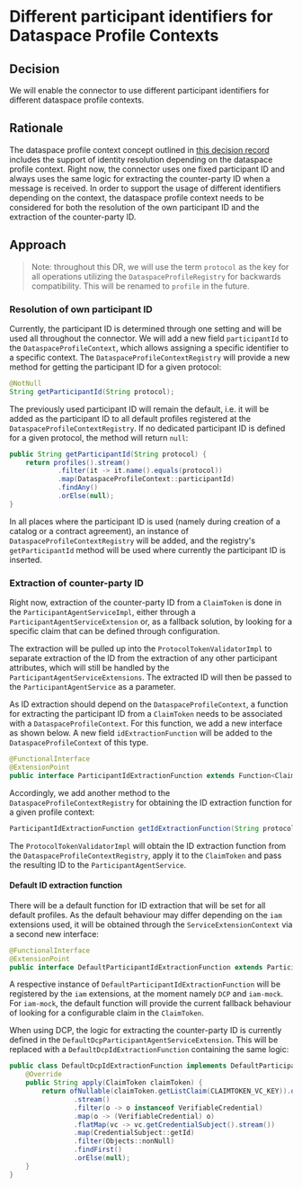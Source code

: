# Different participant identifiers for Dataspace Profile Contexts

## Decision

We will enable the connector to use different participant identifiers for different dataspace profile contexts.

## Rationale

The dataspace profile context concept outlined in [this decision record](../2025-05-28-dataspace-profile-context/README.md)
includes the support of identity resolution depending on the dataspace profile context. Right now, the connector uses
one fixed participant ID and always uses the same logic for extracting the counter-party ID when a message is received.
In order to support the usage of different identifiers depending on the context, the dataspace profile context needs
to be considered for both the resolution of the own participant ID and the extraction of the counter-party ID.

## Approach

> Note: throughout this DR, we will use the term `protocol` as the key for all operations utilizing the
> `DataspaceProfileRegistry` for backwards compatibility. This will be renamed to `profile` in the future.

### Resolution of own participant ID

Currently, the participant ID is determined through one setting and will be used all throughout the connector. We will
add a new field `participantId` to the `DataspaceProfileContext`, which allows assigning a specific identifier to a
specific context. The `DataspaceProfileContextRegistry` will provide a new method for getting the participant ID for a
given protocol:

```java
@NotNull
String getParticipantId(String protocol);
```

The previously used participant ID will remain the default, i.e. it will be added as the participant ID to all default
profiles registered at the `DataspaceProfileContextRegistry`. If no dedicated participant ID is defined for a given
protocol, the method will return `null`:

```java
public String getParticipantId(String protocol) {
    return profiles().stream()
            .filter(it -> it.name().equals(protocol))
            .map(DataspaceProfileContext::participantId)
            .findAny()
            .orElse(null);
}
```

In all places where the participant ID is used (namely during creation of a catalog or a contract agreement), an
instance of `DataspaceProfileContextRegistry` will be added, and the registry's `getParticipantId` method will be
used where currently the participant ID is inserted.

### Extraction of counter-party ID

Right now, extraction of the counter-party ID from a `ClaimToken` is done in the `ParticipantAgentServiceImpl`, either
through a `ParticipantAgentServiceExtension` or, as a fallback solution, by looking for a specific claim that can be
defined through configuration.

The extraction will be pulled up into the `ProtocolTokenValidatorImpl` to separate extraction of the ID from the
extraction of any other participant attributes, which will still be handled by the `ParticipantAgentServiceExtensions`.
The extracted ID will then be passed to the `ParticipantAgentService` as a parameter.

As ID extraction should depend on the `DataspaceProfileContext`, a function for extracting the participant ID from a
`ClaimToken` needs to be associated with a `DataspaceProfileContext`. For this function, we add a new interface as
shown below. A new field `idExtractionFunction` will be added to the `DataspaceProfileContext` of this type.

```java
@FunctionalInterface
@ExtensionPoint
public interface ParticipantIdExtractionFunction extends Function<ClaimToken, String> { }
```

Accordingly, we add another method to the `DataspaceProfileContextRegistry` for obtaining the ID extraction function
for a given profile context:

```java
ParticipantIdExtractionFunction getIdExtractionFunction(String protocol);
```

The `ProtocolTokenValidatorImpl` will obtain the ID extraction function from the `DataspaceProfileContextRegistry`,
apply it to the `ClaimToken` and pass the resulting ID to the `ParticipantAgentService`.

#### Default ID extraction function

There will be a default function for ID extraction that will be set for all default profiles. As the default behaviour
may differ depending on the `iam` extensions used, it will be obtained through the `ServiceExtensionContext` via a
second new interface:

```java
@FunctionalInterface
@ExtensionPoint
public interface DefaultParticipantIdExtractionFunction extends ParticipantIdExtractionFunction { }
```

A respective instance of `DefaultParticipantIdExtractionFunction` will be registered by the `iam` extensions, at the
moment namely `DCP` and `iam-mock`. For `iam-mock`, the default function will provide the current fallback behaviour
of looking for a configurable claim in the `ClaimToken`.

When using DCP, the logic for extracting the counter-party ID is currently defined in the
`DefaultDcpParticipantAgentServiceExtension`. This will be replaced with a `DefaultDcpIdExtractionFunction`
containing the same logic:

```java
public class DefaultDcpIdExtractionFunction implements DefaultParticipantIdExtractionFunction {
    @Override
    public String apply(ClaimToken claimToken) {
        return ofNullable(claimToken.getListClaim(CLAIMTOKEN_VC_KEY)).orElse(emptyList())
                .stream()
                .filter(o -> o instanceof VerifiableCredential)
                .map(o -> (VerifiableCredential) o)
                .flatMap(vc -> vc.getCredentialSubject().stream())
                .map(CredentialSubject::getId)
                .filter(Objects::nonNull)
                .findFirst()
                .orElse(null);
    }
}
```
